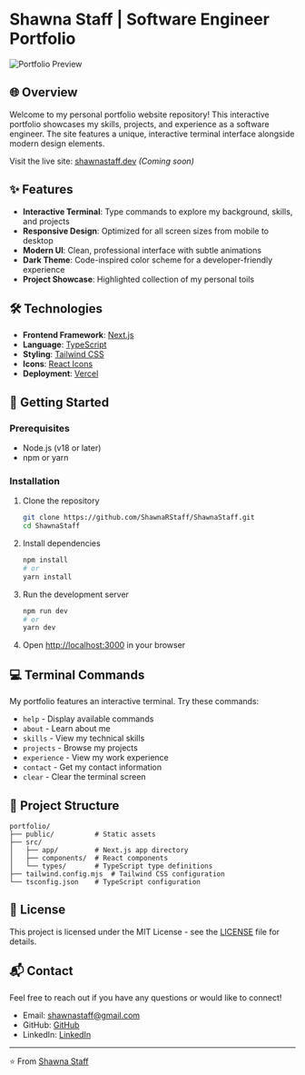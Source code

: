 # Shawna Staff | Software Engineer Portfolio

![Portfolio Preview](https://via.placeholder.com/800x400?text=Portfolio+Preview)

## 🌐 Overview

Welcome to my personal portfolio website repository! This interactive portfolio showcases my skills, projects, and experience as a software engineer. The site features a unique, interactive terminal interface alongside modern design elements.

Visit the live site: [shawnastaff.dev](#) *(Coming soon)*

## ✨ Features

- **Interactive Terminal**: Type commands to explore my background, skills, and projects
- **Responsive Design**: Optimized for all screen sizes from mobile to desktop
- **Modern UI**: Clean, professional interface with subtle animations
- **Dark Theme**: Code-inspired color scheme for a developer-friendly experience
- **Project Showcase**: Highlighted collection of my personal toils

## 🛠️ Technologies

- **Frontend Framework**: [Next.js](https://nextjs.org/)
- **Language**: [TypeScript](https://www.typescriptlang.org/)
- **Styling**: [Tailwind CSS](https://tailwindcss.com/)
- **Icons**: [React Icons](https://react-icons.github.io/react-icons/)
- **Deployment**: [Vercel](https://vercel.com/)

## 🚀 Getting Started

### Prerequisites

- Node.js (v18 or later)
- npm or yarn

### Installation

1. Clone the repository
   ```bash
   git clone https://github.com/ShawnaRStaff/ShawnaStaff.git
   cd ShawnaStaff
   ```

2. Install dependencies
   ```bash
   npm install
   # or
   yarn install
   ```

3. Run the development server
   ```bash
   npm run dev
   # or
   yarn dev
   ```

4. Open [http://localhost:3000](http://localhost:3000) in your browser

## 💻 Terminal Commands

My portfolio features an interactive terminal. Try these commands:

- `help` - Display available commands
- `about` - Learn about me
- `skills` - View my technical skills
- `projects` - Browse my projects
- `experience` - View my work experience
- `contact` - Get my contact information
- `clear` - Clear the terminal screen

## 📁 Project Structure

```
portfolio/
├── public/          # Static assets
├── src/
│   ├── app/         # Next.js app directory
│   ├── components/  # React components
│   └── types/       # TypeScript type definitions
├── tailwind.config.mjs  # Tailwind CSS configuration
└── tsconfig.json    # TypeScript configuration
```

## 📝 License

This project is licensed under the MIT License - see the [LICENSE](LICENSE) file for details.

## 📬 Contact

Feel free to reach out if you have any questions or would like to connect!

- Email: shawnastaff@gmail.com
- GitHub: [GitHub](https://github.com/ShawnaRStaff)
- LinkedIn: [LinkedIn](https://www.linkedin.com/in/shawnastaff/)

---

⭐️ From [Shawna Staff](https://github.com/ShawnaRStaff)
